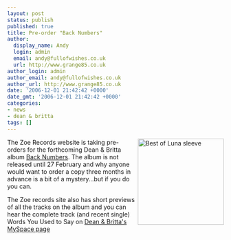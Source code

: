 ```yaml
---
layout: post
status: publish
published: true
title: Pre-order "Back Numbers"
author:
  display_name: Andy
  login: admin
  email: andy@fullofwishes.co.uk
  url: http://www.grange85.co.uk
author_login: admin
author_email: andy@fullofwishes.co.uk
author_url: http://www.grange85.co.uk
date: '2006-12-01 21:42:42 +0000'
date_gmt: '2006-12-01 21:42:42 +0000'
categories:
- news
- dean & britta
tags: []
---
```

<p><img src="https://media.fullofwishes.co.uk/07-dean_and_britta/sleeves/dab_backnumbers.jpg" alt="Best of Luna sleeve" width="200" height="200" align="right"/>The <span class="removed_link" title="http://www.zoerecords.net/index.php?id=album.php&catalog_id=6925">Zoe Records</span> website is taking pre-orders for the forthcoming Dean & Britta album <a href="/database/release/back-numbers/">Back Numbers</a>. The album is not released until 27 February and why anyone would want to order a copy three months in advance is a bit of a mystery...but if you do <span class="removed_link" title="http://www.zoerecords.net/index.php?id=album.php&catalog_id=6925">you can</span>.</p>
<p>The Zoe records site also has short previews of all the tracks on the album and you can hear the complete track (and recent single) Words You Used to Say on <a href="http://www.myspace.com/deanandbritta">Dean & Britta's MySpace page</a></p>
